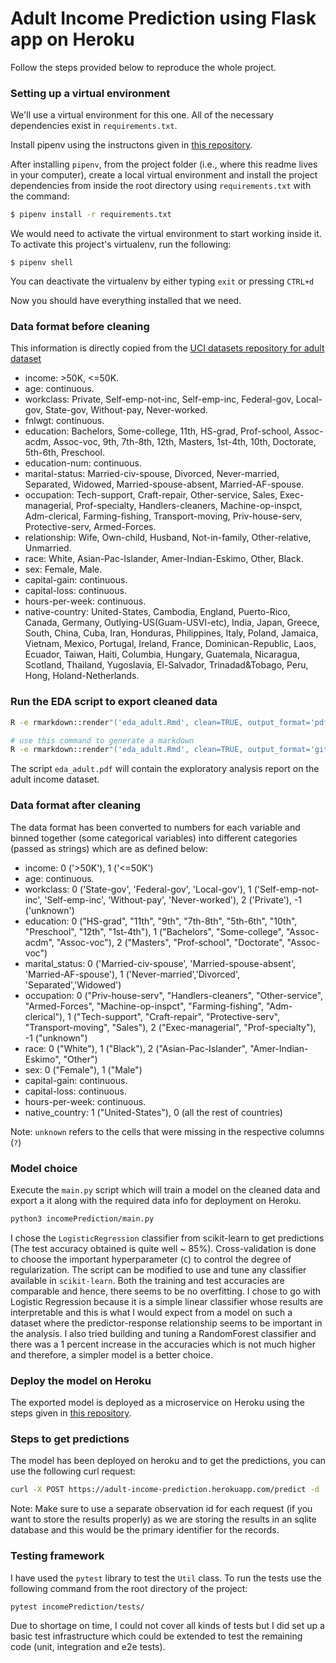 # Adult Income Prediction using Flask app on Heroku

Follow the steps provided below to reproduce the whole project.

### Setting up a virtual environment

We'll use a virtual environment for this one.
All of the necessary dependencies exist in `requirements.txt`.

Install pipenv using the instructons given in [this repository](https://github.com/pypa/pipenv).

After installing `pipenv`, from the project folder (i.e., where this readme lives in your computer), create a local virtual environment and install the project dependencies from inside the root directory using `requirements.txt` with the command:

```bash
$ pipenv install -r requirements.txt
```
We would need to activate the virtual environment to start working inside it.
To activate this project's virtualenv, run the following:
```
$ pipenv shell
```
You can deactivate the virtualenv by either typing `exit` or pressing `CTRL+d`

Now you should have everything installed that we need.

### Data format before cleaning

This information is directly copied from the [UCI datasets repository for adult dataset](https://archive.ics.uci.edu/ml/machine-learning-databases/adult/adult.names)

- income: >50K, <=50K.
- age: continuous.
- workclass: Private, Self-emp-not-inc, Self-emp-inc, Federal-gov, Local-gov, State-gov, Without-pay, Never-worked.
- fnlwgt: continuous.
- education: Bachelors, Some-college, 11th, HS-grad, Prof-school, Assoc-acdm, Assoc-voc, 9th, 7th-8th, 12th, Masters, 1st-4th, 10th, Doctorate, 5th-6th, Preschool.
- education-num: continuous.
- marital-status: Married-civ-spouse, Divorced, Never-married, Separated, Widowed, Married-spouse-absent, Married-AF-spouse.
- occupation: Tech-support, Craft-repair, Other-service, Sales, Exec-managerial, Prof-specialty, Handlers-cleaners, Machine-op-inspct, Adm-clerical, Farming-fishing, Transport-moving, Priv-house-serv, Protective-serv, Armed-Forces.
- relationship: Wife, Own-child, Husband, Not-in-family, Other-relative, Unmarried.
- race: White, Asian-Pac-Islander, Amer-Indian-Eskimo, Other, Black.
- sex: Female, Male.
- capital-gain: continuous.
- capital-loss: continuous.
- hours-per-week: continuous.
- native-country: United-States, Cambodia, England, Puerto-Rico, Canada, Germany, Outlying-US(Guam-USVI-etc), India, Japan, Greece, South, China, Cuba, Iran, Honduras, Philippines, Italy, Poland, Jamaica, Vietnam, Mexico, Portugal, Ireland, France, Dominican-Republic, Laos, Ecuador, Taiwan, Haiti, Columbia, Hungary, Guatemala, Nicaragua, Scotland, Thailand, Yugoslavia, El-Salvador, Trinadad&Tobago, Peru, Hong, Holand-Netherlands.

### Run the EDA script to export cleaned data

```bash
R -e rmarkdown::render"('eda_adult.Rmd', clean=TRUE, output_format='pdf_document')"

# use this command to generate a markdown
R -e rmarkdown::render"('eda_adult.Rmd', clean=TRUE, output_format='github_document')"
```
The script `eda_adult.pdf` will contain the exploratory analysis report on the adult income dataset.

### Data format after cleaning

The data format has been converted to numbers for each variable and binned together (some categorical variables) into different categories (passed as strings) which are as defined below:

- income: 0 ('>50K'), 1 ('<=50K')
- age: continuous.
- workclass: 0 ('State-gov', 'Federal-gov', 'Local-gov'), 1 ('Self-emp-not-inc', 'Self-emp-inc', 'Without-pay', 'Never-worked'), 2 ('Private'), -1 ('unknown')
- education: 0 ("HS-grad", "11th", "9th", "7th-8th", "5th-6th", "10th", "Preschool", "12th", "1st-4th"), 1 ("Bachelors", "Some-college", "Assoc-acdm", "Assoc-voc"), 2 ("Masters", "Prof-school", "Doctorate", "Assoc-voc")
- marital_status: 0 ('Married-civ-spouse', 'Married-spouse-absent', 'Married-AF-spouse'), 1 ('Never-married','Divorced', 'Separated','Widowed')
- occupation: 0 ("Priv-house-serv", "Handlers-cleaners", "Other-service", "Armed-Forces", "Machine-op-inspct", "Farming-fishing", "Adm-clerical"), 1 ("Tech-support", "Craft-repair", "Protective-serv", "Transport-moving", "Sales"), 2 ("Exec-managerial", "Prof-specialty"), -1 ("unknown")
- race: 0 ("White"), 1 ("Black"), 2 ("Asian-Pac-Islander", "Amer-Indian-Eskimo", "Other")
- sex: 0 ("Female"), 1 ("Male")
- capital-gain: continuous.
- capital-loss: continuous.
- hours-per-week: continuous.
- native_country: 1 ("United-States"), 0 (all the rest of countries)

Note: `unknown` refers to the cells that were missing in the respective columns (`?`)

### Model choice

Execute the `main.py` script which will train a model on the cleaned data and export a it along with the required data info for deployment on Heroku.

```bash
python3 incomePrediction/main.py
```
I chose the `LogisticRegression` classifier from scikit-learn to get predictions (The test accuracy obtained is quite well ~ 85%). Cross-validation is done to choose the important hyperparameter (`C`) to control the degree of regularization. The script can be modified to use and tune any classifier available in `scikit-learn`. Both the training and test accuracies are comparable and hence, there seems to be no overfitting. I chose to go with Logistic Regression because it is a simple linear classifier whose results are interpretable and this is what I would expect from a model on such a dataset where the predictor-response relationship seems to be important in the analysis. I also tried building and tuning a RandomForest classifier and there was a 1 percent increase in the accuracies which is not much higher and therefore, a simpler model is a better choice.

### Deploy the model on Heroku

The exported model is deployed as a microservice on Heroku using the steps given in [this repository](https://github.com/LDSSA/heroku-model-deploy#sign-up-and-set-up-at-heroku).

### Steps to get predictions

The model has been deployed on heroku and to get the predictions, you can use the following curl request:

```bash
curl -X POST https://adult-income-prediction.herokuapp.com/predict -d '{"id": 10, "observation": {"age": 39, "workclass": "2", "education": "2", "marital_status": "0", "occupation": "2", "race" : "0", "sex": "1", "capital_gain": 1230, "capital_loss": 0, "hours_per_week": 55, "native_country": "1"}}' -H "Content-Type:application/json"
```

Note: Make sure to use a separate observation id for each request (if you want to store the results properly) as we are storing the results in an sqlite database and this would be the primary identifier for the records.

### Testing framework

I have used the `pytest` library to test the `Util` class. To run the tests use the following command from the root directory of the project:

```bash
pytest incomePrediction/tests/
```

Due to shortage on time, I could not cover all kinds of tests but I did set up a basic test infrastructure which could be extended to test the remaining code (unit, integration and e2e tests).
